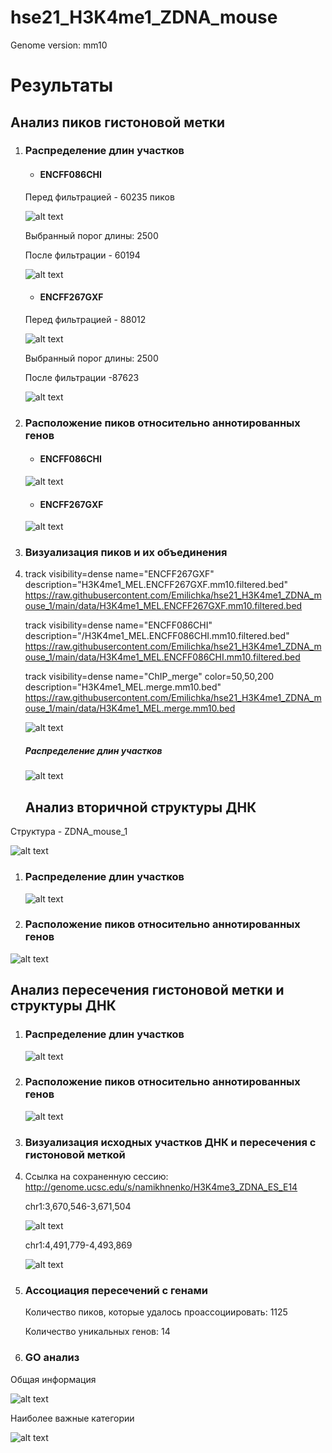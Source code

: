 # hse21_H3K4me1_ZDNA_mouse
Genome version: mm10

# Результаты

## Анализ пиков гистоновой метки

1. ### Распределение длин участков

   - #### **ENCFF086CHI**

   Перед фильтрацией - 60235 пиков

   ![alt text](https://github.com/Emilichka/hse21_H3K4me1_ZDNA_mouse_1/blob/main/graphics/len_hist.H3K4me1_MEL.ENCFF086CHI.mm10.png)

   Выбранный порог длины: 2500

   После фильтрации - 60194


   ![alt text](https://github.com/Emilichka/hse21_H3K4me1_ZDNA_mouse_1/blob/main/graphics/filter_peaks.H3K4me1_MEL.ENCFF086CHI.mm10.filtered.hist.png)

   - #### **ENCFF267GXF**

   Перед фильтрацией - 88012

   ![alt text](https://github.com/Emilichka/hse21_H3K4me1_ZDNA_mouse_1/blob/main/graphics/len_hist.H3K4me1_MEL.ENCFF267GXF.mm10.png)

   Выбранный порог длины: 2500

   После фильтрации -87623


   ![alt text](https://github.com/Emilichka/hse21_H3K4me1_ZDNA_mouse_1/blob/main/graphics/filter_peaks.H3K4me1_MEL.ENCFF267GXF.mm10.filtered.hist.png)

2. ### Расположение пиков относительно аннотированных генов

   - #### **ENCFF086CHI**

   ![alt text](https://github.com/Emilichka/hse21_H3K4me1_ZDNA_mouse_1/blob/main/graphics/chip_seeker.H3K4me1_MEL.ENCFF086CHI.mm10.filtered.plotAnnoPie.png)


   

   - #### **ENCFF267GXF**

   ![alt text](https://github.com/Emilichka/hse21_H3K4me1_ZDNA_mouse_1/blob/main/graphics/chip_seeker.H3K4me1_MEL.ENCFF267GXF.mm10.filtered.plotAnnoPie.png)

3. ### Визуализация пиков и их объединения

4. track visibility=dense name="ENCFF267GXF"  description="H3K4me1_MEL.ENCFF267GXF.mm10.filtered.bed"
   https://raw.githubusercontent.com/Emilichka/hse21_H3K4me1_ZDNA_mouse_1/main/data/H3K4me1_MEL.ENCFF267GXF.mm10.filtered.bed

   track visibility=dense name="ENCFF086CHI"  description="/H3K4me1_MEL.ENCFF086CHI.mm10.filtered.bed"
   https://raw.githubusercontent.com/Emilichka/hse21_H3K4me1_ZDNA_mouse_1/main/data/H3K4me1_MEL.ENCFF086CHI.mm10.filtered.bed

   track visibility=dense name="ChIP_merge"  color=50,50,200   description="H3K4me1_MEL.merge.mm10.bed"
   https://raw.githubusercontent.com/Emilichka/hse21_H3K4me1_ZDNA_mouse_1/main/data/H3K4me1_MEL.merge.mm10.bed

   ![alt text](https://github.com/Emilichka/hse21_H3K4me1_ZDNA_mouse_1/blob/main/graphics/Genome_merge.png)

   ##### Распределение длин участков

   ![alt text](https://github.com/Emilichka/hse21_H3K4me1_ZDNA_mouse_1/blob/main/graphics/len_hist.H3K4me1_MEL.merge.mm10.png)

   ## Анализ вторичной структуры ДНК 

Структура - ZDNA_mouse_1

![alt text](https://github.com/Emilichka/hse21_H3K4me1_ZDNA_mouse_1/blob/main/graphics/ZDNA.png)

1. ### Распределение длин участков

   ![alt text](https://github.com/Emilichka/hse21_H3K4me1_ZDNA_mouse_1/blob/main/graphics/len_hist.mouseZ-DNA1.png)

2. ### Расположение пиков относительно аннотированных генов

![alt text](https://github.com/Emilichka/hse21_H3K4me1_ZDNA_mouse_1/blob/main/graphics/ZDNA.png)

## Анализ пересечения гистоновой метки и структуры ДНК

1. ### Распределение длин участков

   ![alt text](https://github.com/Emilichka/hse21_H3K4me1_ZDNA_mouse_1/blob/main/graphics/len_hist.H3K4me1_MEL.intersect_with_mouseZDNA1.png)

2. ### Расположение пиков относительно аннотированных генов

   ![alt text](https://github.com/namikhnenko/hse21_H3K4me3_ZDNA_mouse/blob/main/images/chip_seeker.H3K4me3_ES_E14.intersect_with_ZDNA.annopie.pdf.png-1.png)

   

3. ### Визуализация исходных участков ДНК и пересечения с гистоновой меткой

4. Ссылка на сохраненную сессию: http://genome.ucsc.edu/s/namikhnenko/H3K4me3_ZDNA_ES_E14

   chr1:3,670,546-3,671,504

   ![alt text](https://github.com/namikhnenko/hse21_H3K4me3_ZDNA_mouse/blob/main/images/inter3.png)

   chr1:4,491,779-4,493,869

   ![alt text](https://github.com/namikhnenko/hse21_H3K4me3_ZDNA_mouse/blob/main/images/inter4.png)

5. ### Ассоциация пересечений с генами

   Количество пиков, которые удалось проассоциировать: 1125

   Количество уникальных генов: 14

6. ### GO анализ

Общая информация

![alt text](https://github.com/namikhnenko/hse21_H3K4me3_ZDNA_mouse/blob/main/images/go_summary.jpg)

Наиболее важные категории

![alt text](https://github.com/namikhnenko/hse21_H3K4me3_ZDNA_mouse/blob/main/images/go_analiysis.png)